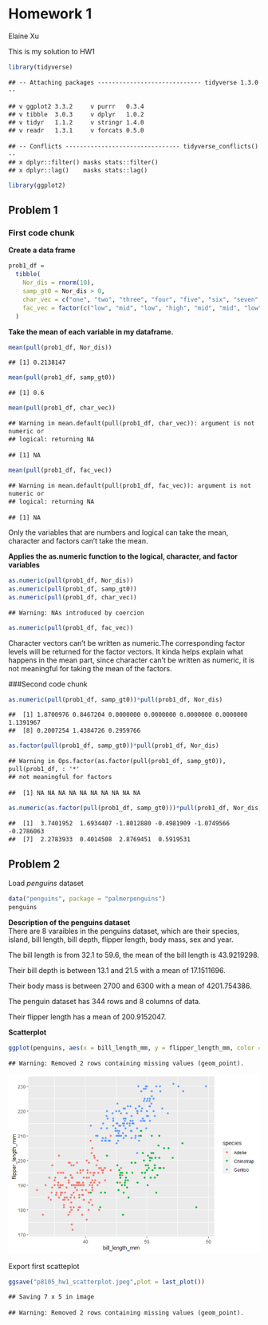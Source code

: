 Homework 1
================
Elaine Xu

This is my solution to HW1

``` r
library(tidyverse)
```

    ## -- Attaching packages ----------------------------- tidyverse 1.3.0 --

    ## v ggplot2 3.3.2     v purrr   0.3.4
    ## v tibble  3.0.3     v dplyr   1.0.2
    ## v tidyr   1.1.2     v stringr 1.4.0
    ## v readr   1.3.1     v forcats 0.5.0

    ## -- Conflicts -------------------------------- tidyverse_conflicts() --
    ## x dplyr::filter() masks stats::filter()
    ## x dplyr::lag()    masks stats::lag()

``` r
library(ggplot2)
```

## Problem 1

### First code chunk

**Create a data frame**

``` r
prob1_df = 
  tibble(
    Nor_dis = rnorm(10),
    samp_gt0 = Nor_dis > 0,
    char_vec = c("one", "two", "three", "four", "five", "six", "seven", "eight", "nine", "ten"),
    fac_vec = factor(c("low", "mid", "low", "high", "mid", "mid", "low", "high", "low", "high"))
  )
```

**Take the mean of each variable in my dataframe.**

``` r
mean(pull(prob1_df, Nor_dis))
```

    ## [1] 0.2138147

``` r
mean(pull(prob1_df, samp_gt0))
```

    ## [1] 0.6

``` r
mean(pull(prob1_df, char_vec))
```

    ## Warning in mean.default(pull(prob1_df, char_vec)): argument is not numeric or
    ## logical: returning NA

    ## [1] NA

``` r
mean(pull(prob1_df, fac_vec))
```

    ## Warning in mean.default(pull(prob1_df, fac_vec)): argument is not numeric or
    ## logical: returning NA

    ## [1] NA

Only the variables that are numbers and logical can take the mean,
character and factors can’t take the mean.

**Applies the as.numeric function to the logical, character, and factor
variables**

``` r
as.numeric(pull(prob1_df, Nor_dis))
as.numeric(pull(prob1_df, samp_gt0))
as.numeric(pull(prob1_df, char_vec))
```

    ## Warning: NAs introduced by coercion

``` r
as.numeric(pull(prob1_df, fac_vec))
```

Character vectors can’t be written as numeric.The corresponding factor
levels will be returned for the factor vectors. It kinda helps explain
what happens in the mean part, since character can’t be written as
numeric, it is not meaningful for taking the mean of the factors.

\#\#\#Second code chunk

``` r
as.numeric(pull(prob1_df, samp_gt0))*pull(prob1_df, Nor_dis)
```

    ##  [1] 1.8700976 0.8467204 0.0000000 0.0000000 0.0000000 0.0000000 1.1391967
    ##  [8] 0.2007254 1.4384726 0.2959766

``` r
as.factor(pull(prob1_df, samp_gt0))*pull(prob1_df, Nor_dis)
```

    ## Warning in Ops.factor(as.factor(pull(prob1_df, samp_gt0)), pull(prob1_df, : '*'
    ## not meaningful for factors

    ##  [1] NA NA NA NA NA NA NA NA NA NA

``` r
as.numeric(as.factor(pull(prob1_df, samp_gt0)))*pull(prob1_df, Nor_dis)
```

    ##  [1]  3.7401952  1.6934407 -1.8012880 -0.4981909 -1.0749566 -0.2786063
    ##  [7]  2.2783933  0.4014508  2.8769451  0.5919531

## Problem 2

Load *penguins* dataset

``` r
data("penguins", package = "palmerpenguins")
penguins
```

**Description of the penguins dataset**  
There are 8 varaibles in the penguins dataset, which are their species,
island, bill length, bill depth, flipper length, body mass, sex and
year.

The bill length is from 32.1 to 59.6, the mean of the bill length is
43.9219298.

Their bill depth is between 13.1 and 21.5 with a mean of 17.1511696.

Their body mass is between 2700 and 6300 with a mean of 4201.754386.

The penguin dataset has 344 rows and 8 columns of data.

Their flipper length has a mean of 200.9152047.

**Scatterplot**

``` r
ggplot(penguins, aes(x = bill_length_mm, y = flipper_length_mm, color = species)) + geom_point()
```

    ## Warning: Removed 2 rows containing missing values (geom_point).

![](p8105_hw1_yx2640_files/figure-gfm/unnamed-chunk-7-1.png)<!-- -->

Export first scatteplot

``` r
ggsave("p8105_hw1_scatterplot.jpeg",plot = last_plot())
```

    ## Saving 7 x 5 in image

    ## Warning: Removed 2 rows containing missing values (geom_point).
